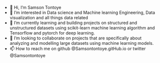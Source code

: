 - 👋 Hi, I’m Samson Tontoye
- 👀 I’m interested in Data science and Machine learning Engineering, Data visualization and all things data related 
- 🌱 I’m currently learning and building projects on structured and unstructured datasets using scikit-learn machine learning algorithm and Tensorflow and pytorch for deep learning.
- 💞️ I’m looking to collaborate on projects that are specifically about analyzing and modelling large datasets using machine learning models. 
- 📫 How to reach me on github @Samsontontoye.gitHub.io or twitter @Samsontontoye

<!---
Samsontontoye/Samsontontoye is a ✨ special ✨ repository because its `README.md` (this file) appears on your GitHub profile.
You can click the Preview link to take a look at your changes.
--->
